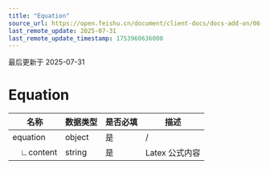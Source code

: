 ```yaml
---
title: "Equation"
source_url: https://open.feishu.cn/document/client-docs/docs-add-on/06-data-structure/BlockData/textblockdata/Equation
last_remote_update: 2025-07-31
last_remote_update_timestamp: 1753960636000
---
```

最后更新于 2025-07-31

# Equation
**名称**    | **数据类型** | **是否必填** | **描述**     |
| --------- | -------- | -------- | ---------- |
| equation  | object   | 是        | /          |
|  ∟content | string   | 是        | Latex 公式内容
